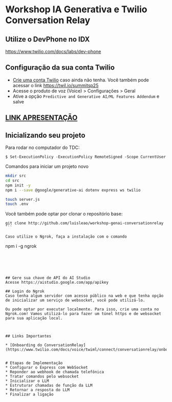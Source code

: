 # Workshop IA Generativa e Twilio Conversation Relay

## Utilize o DevPhone no IDX
https://www.twilio.com/docs/labs/dev-phone


## Configuração da sua conta Twilio
* [Crie uma conta Twilio](https://twil.io/summitsp25) caso ainda não tenha. Você também pode acessar o link https://twil.io/summitsp25
* Acesse o produto de voz (Voice) > Configurações > Geral
* Ative a opção `Predictive and Generative AI/ML Features Addendum` e salve

## [LINK APRESENTAÇÃO](https://docs.google.com/presentation/d/12YyHh4431qEYbz8JIIhYn92800cj2bd9-YWKOJHMwlQ/edit#slide=id.g343a50f534e_0_20)




## Inicializando seu projeto

Para rodar no computador do TDC:
```
$ Set-ExecutionPolicy -ExecutionPolicy RemoteSigned -Scope CurrentUser
```

Comandos para iniciar um projeto novo
```bash
mkdir src
cd src
npm init -y
npm i --save @google/generative-ai dotenv express ws twilio

touch server.js
touch .env

```

Você também pode optar por clonar o repositório base:
````
git clone http://github.com/luisleao/workshop-genai-conversationrelay
```

Caso utilize o Ngrok, faça a instalação com o comando
````
npm i -g ngrok
```





## Gere sua chave de API do AI Studio
Acesse https://aistudio.google.com/app/apikey

## Login do Ngrok
Caso tenha algum servidor com acesso público na web e que tenha opção de inicializar um serviço de websocket, você pode utilizá-lo.

Ou pode optar por executar localmente. Para isso, crie uma conta no Ngrok.com! Vamos utilizá-lo para fazer um túnel https e de websocket para sua aplicação local.



## Links Importantes

* [Onboarding do ConversationRelay](https://www.twilio.com/docs/voice/twiml/connect/conversationrelay/onboarding)


# Etapas de Implementação
* Configurar o Express com WebSocket
* Reponder ao webhook de chamada telefônica
* Tratar comandos pelo websocket
* Inicializar o LLM
* Estruturar chamadas de função da LLM
* Retornar a resposta do LLM
* Finalizar a ligação
